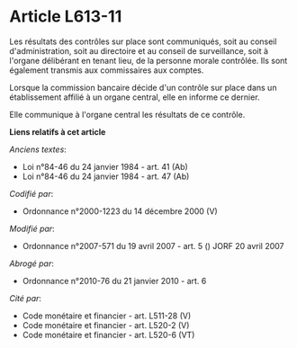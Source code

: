 # Article L613-11

Les résultats des contrôles sur place sont communiqués, soit au conseil d'administration, soit au directoire et au conseil de
surveillance, soit à l'organe délibérant en tenant lieu, de la personne morale contrôlée. Ils sont également transmis aux
commissaires aux comptes.

Lorsque la commission bancaire décide d'un contrôle sur place dans un établissement affilié à un organe central, elle en
informe ce dernier.

Elle communique à l'organe central les résultats de ce contrôle.

**Liens relatifs à cet article**

_Anciens textes_:

  - Loi n°84-46 du 24 janvier 1984 - art. 41 (Ab)
  - Loi n°84-46 du 24 janvier 1984 - art. 47 (Ab)

_Codifié par_:

  - Ordonnance n°2000-1223 du 14 décembre 2000 (V)

_Modifié par_:

  - Ordonnance n°2007-571 du 19 avril 2007 - art. 5 () JORF 20 avril 2007

_Abrogé par_:

  - Ordonnance n°2010-76 du 21 janvier 2010 - art. 6

_Cité par_:

  - Code monétaire et financier - art. L511-28 (V)
  - Code monétaire et financier - art. L520-2 (V)
  - Code monétaire et financier - art. L520-6 (VT)
